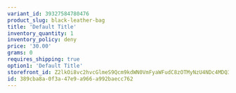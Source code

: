 ```yaml
---
variant_id: 39327584780476
product_slug: black-leather-bag
title: 'Default Title'
inventory_quantity: 1
inventory_policy: deny
price: '30.00'
grams: 0
requires_shipping: true
option1: 'Default Title'
storefront_id: Z2lkOi8vc2hvcGlmeS9Qcm9kdWN0VmFyaWFudC8zOTMyNzU4NDc4MDQ3Ng==
id: 389cba8a-0f3a-47e9-a966-a992baecc762
---
```

